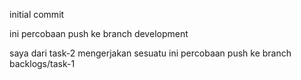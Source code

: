 initial commit

ini percobaan push ke branch development

saya dari task-2 mengerjakan sesuatu
ini percobaan push ke branch backlogs/task-1
